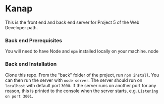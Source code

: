 # Kanap #

This is the front end and back end server for Project 5 of the Web Developer path.

### Back end Prerequisites ###

You will need to have Node and `npm` installed locally on your machine.
node
### Back end Installation ###

Clone this repo. From the "back" folder of the project, run `npm install`. You 
can then run the server with `node server`. 
The server should run on `localhost` with default port `3000`. If the
server runs on another port for any reason, this is printed to the
console when the server starts, e.g. `Listening on port 3001`.
